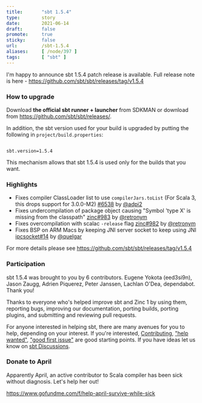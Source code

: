 ```yaml
---
title:       "sbt 1.5.4"
type:        story
date:        2021-06-14
draft:       false
promote:     true
sticky:      false
url:         /sbt-1.5.4
aliases:     [ /node/397 ]
tags:        [ "sbt" ]
---
```


  [@peter-janssen]: https://github.com/peter-janssen
  [@eed3si9n]: https://github.com/eed3si9n
  [@Nirvikalpa108]: https://github.com/Nirvikalpa108
  [@adpi2]: https://github.com/adpi2
  [@eatkins]: https://github.com/eatkins
  [@dwijnand]: https://github.com/dwijnand
  [@retronym]: https://github.com/retronym
  [@quelgar]: https://github.com/quelgar
  [lm380]: https://github.com/sbt/librarymanagement/pull/380
  [zinc982]: https://github.com/sbt/zinc/pull/982
  [zinc983]: https://github.com/sbt/zinc/pull/983
  [ipcsocket14]: https://github.com/sbt/ipcsocket/pull/14
  [6539]: https://github.com/sbt/sbt/pull/6539
  [6538]: https://github.com/sbt/sbt/pull/6538

I'm happy to announce sbt 1.5.4 patch release is available. Full release note is here - https://github.com/sbt/sbt/releases/tag/v1.5.4

### How to upgrade

Download **the official sbt runner + launcher** from SDKMAN or download from <https://github.com/sbt/sbt/releases/>.

In addition, the sbt version used for your build is upgraded by putting the following in `project/build.properties`:

<code>
sbt.version=1.5.4
</code>

This mechanism allows that sbt 1.5.4 is used only for the builds that you want.

### Highlights

- Fixes compiler ClassLoader list to use `compilerJars.toList` (For Scala 3, this drops support for 3.0.0-M2) [#6538][6538] by [@adpi2][@adpi2]
- Fixes undercompilation of package object causing "Symbol 'type X' is missing from the classpath" [zinc#983][zinc983] by [@retronym][@retronym]
- Fixes overcompilation with scalac `-release` flag [zinc#982][zinc982] by [@retronym][@retronym]
- Fixes BSP on ARM Macs by keeping JNI server socket to keep using JNI [ipcsocket#14][ipcsocket14] by [@quelgar][@quelgar]

For more details please see https://github.com/sbt/sbt/releases/tag/v1.5.4

### Participation

sbt 1.5.4 was brought to you by 6 contributors. Eugene Yokota (eed3si9n), Jason Zaugg, Adrien Piquerez, Peter Janssen, Lachlan O'Dea, dependabot. Thank you!

Thanks to everyone who's helped improve sbt and Zinc 1 by using them, reporting bugs, improving our documentation, porting builds, porting plugins, and submitting and reviewing pull requests.

For anyone interested in helping sbt, there are many avenues for you to help, depending on your interest. If you're interested, [Contributing](https://github.com/sbt/sbt/blob/develop/CONTRIBUTING.md), ["help wanted"](https://github.com/sbt/sbt/issues?q=is%3Aissue+is%3Aopen+label%3A%22help+wanted%22), ["good first issue"](https://github.com/sbt/sbt/issues?q=is%3Aissue+is%3Aopen+label%3A%22good+first+issue%22) are good starting points. If you have ideas let us know on [sbt Discussions](https://github.com/sbt/sbt/discussions).

### Donate to April

Apparently April, an active contributor to Scala compiler has been sick without diagnosis. Let's help her out!

https://www.gofundme.com/f/help-april-survive-while-sick
